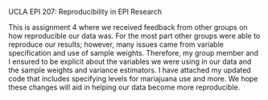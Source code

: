 UCLA EPI 207: Reproducibility in EPI Research

This is assignment 4 where we received feedback from other groups on how reproducible our data was. For the most part other groups were able to reproduce our results; however, many issues came from variable specification and use of sample weights. Therefore, my group member and I ensured to be explicit about the variables we were using in our data and the sample weights and variance estimators. I have attached my updated code that includes specifying levels for mariajuana use and more. We hope these changes will aid in helping our data become more reproducible. 

